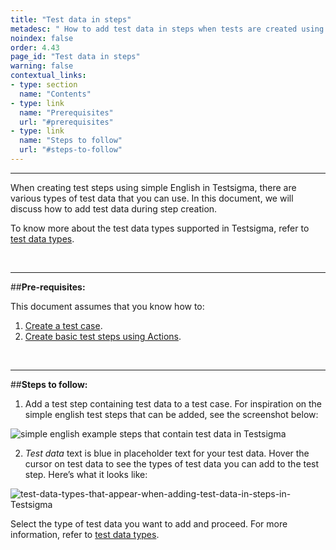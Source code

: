 ```yaml
---
title: "Test data in steps"
metadesc: " How to add test data in steps when tests are created using simple English in Testsigma"
noindex: false
order: 4.43
page_id: "Test data in steps"
warning: false
contextual_links:
- type: section
  name: "Contents"
- type: link
  name: "Prerequisites"
  url: "#prerequisites"
- type: link
  name: "Steps to follow"
  url: "#steps-to-follow"
---
```


---

When creating test steps using simple English in Testsigma, there are various types of test data that you can use. In this document, we will discuss how to add test data during step creation. 

To know more about the test data types supported in Testsigma, refer to [test data types](https://testsigma.com/docs/test-data/types/overview/).

&emsp;

---
##**Pre-requisites:**

This document assumes that you know how to:

 1. [Create a test case](https://testsigma.com/docs/test-cases/manage/add-edit-delete/).
 2. [Create basic test steps using Actions](https://testsigma.com/docs/test-cases/create-steps-nl/overview/).

&emsp;

---
##**Steps to follow:**

 1. Add a test step containing test data to a test case. For inspiration on the simple english test steps that can be added, see the screenshot below:

![simple english example steps that contain test data in Testsigma](https://docs.testsigma.com/images/test-data-options/test-data-example-simple-english-steps-testsigma1.png)

 2. *Test data* text is blue in placeholder text for your test data. Hover the cursor on test data to see the types of test data you can add to the test step. Here’s what it looks like:

![test-data-types-that-appear-when-adding-test-data-in-steps-in-Testsigma](https://s3.amazonaws.com/static-docs.testsigma.com/new_images/test-cases/create-steps-nl/test-data-options/test-data-types-that-appear-when-adding-test-data-in-steps-in-Testsigma.png)

Select the type of test data you want to add and proceed. For more information, refer to [test data types](https://testsigma.com/docs/test-data/types/overview/).


